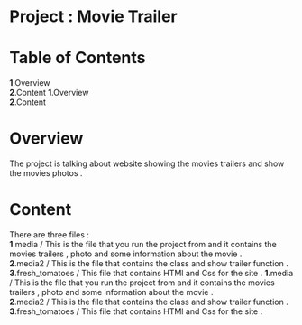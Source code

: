 # Project : Movie Trailer
  
  # Table of Contents
 **1**.Overview    
 **2**.Content
 **1**.Overview   
 **2**.Content
  
  
  # Overview
  The project is talking about website showing the movies trailers and show the movies photos .
  # Content
  There are three files :  
 **1**.media  / This is the file that you run the project from and it contains the movies trailers , photo and some information about the movie .   
 **2**.media2  / This is the file that contains the class and show trailer function .  
 **3**.fresh_tomatoes /  This file that contains HTMl and Css for the site .
 **1**.media  / This is the file that you run the project from and it contains the movies trailers , photo and some information about the movie .   
 **2**.media2  / This is the file that contains the class and show trailer function .  
 **3**.fresh_tomatoes /  This file that contains HTMl and Css for the site .

